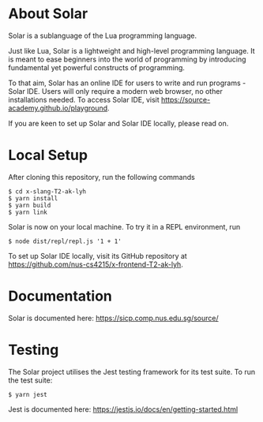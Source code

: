 About Solar
===========

Solar is a sublanguage of the Lua programming language.

Just like Lua, Solar is a lightweight and high-level programming language. It is meant to ease beginners into the world of programming by introducing fundamental yet powerful constructs of programming.

To that aim, Solar has an online IDE for users to write and run programs - Solar IDE. Users will only require a modern web browser, no other installations needed.
To access Solar IDE, visit <https://source-academy.github.io/playground>.

If you are keen to set up Solar and Solar IDE locally, please read on.

Local Setup
===========

After cloning this repository, run the following commands

``` {.}
$ cd x-slang-T2-ak-lyh
$ yarn install
$ yarn build
$ yarn link
```

Solar is now on your local machine. To try it in a REPL environment, run

``` {.}
$ node dist/repl/repl.js '1 + 1'
```

To set up Solar IDE locally, visit its GitHub repository at <https://github.com/nus-cs4215/x-frontend-T2-ak-lyh>.

Documentation
=============

Solar is documented here: <https://sicp.comp.nus.edu.sg/source/>

Testing
=======

The Solar project utilises the Jest testing framework for its test suite. To run the test suite:
``` {.}
$ yarn jest
```

Jest is documented here: <https://jestjs.io/docs/en/getting-started.html>
